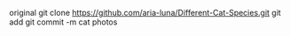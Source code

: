 original
git clone https://github.com/aria-luna/Different-Cat-Species.git
git add
git commit -m cat photos
